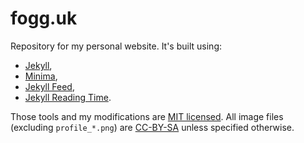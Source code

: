# fogg.uk

Repository for my personal website. It's built using:

- [Jekyll](https://github.com/jekyll/jekll),
- [Minima](https://github.com/jekyll/minima),
- [Jekyll Feed](https://github.com/jekyll/jekyll-feed),
- [Jekyll Reading Time](https://github.com/risan/jekyll-reading-time).

Those tools and my modifications are [MIT licensed](LICENSE.md). All image files (excluding `profile_*.png`) are [CC-BY-SA](https://creativecommons.org/licenses/by-sa/2.0/) unless specified otherwise.
